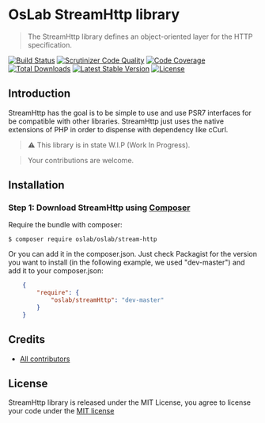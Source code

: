 OsLab StreamHttp library
========================
> The StreamHttp library defines an object-oriented layer for the HTTP specification.

[![Build Status](https://travis-ci.org/OsLab/streamHttp.svg?branch=master)](https://travis-ci.org/OsLab/streamHttp)
[![Scrutinizer Code Quality](https://scrutinizer-ci.com/g/OsLab/streamHttp/badges/quality-score.png?b=master)](https://scrutinizer-ci.com/g/OsLab/streamHttp/?branch=master)
[![Code Coverage](https://scrutinizer-ci.com/g/OsLab/streamHttp/badges/coverage.png?b=master)](https://scrutinizer-ci.com/g/OsLab/streamHttp/?branch=master)
[![Total Downloads](https://poser.pugx.org/OsLab/streamHttp/downloads)](https://packagist.org/packages/OsLab/streamHttp)
[![Latest Stable Version](https://poser.pugx.org/OsLab/streamHttp/v/stable)](https://packagist.org/packages/OsLab/streamHttp)
[![License](https://poser.pugx.org/OsLab/streamHttp/license)](https://packagist.org/packages/OsLab/SupervisorBundle)

Introduction
-------------

StreamHttp has the goal is to be simple to use and use PSR7 interfaces for be compatible with other libraries.
StreamHttp just uses the native extensions of PHP in order to dispense with dependency like cCurl.

> :warning: This library is in state W.I.P (Work In Progress).

> Your contributions are welcome.

Installation
------------

### Step 1: Download StreamHttp using [Composer](http://getcomposer.org)

Require the bundle with composer:

    $ composer require oslab/oslab/stream-http

Or you can add it in the composer.json. Just check Packagist for the version you want to install (in the following example, we used "dev-master") and add it to your composer.json:

```json
    {
        "require": {
            "oslab/streamHttp": "dev-master"
        }
    }
```

## Credits

* [All contributors](https://github.com/OsLab/streamHttp/graphs/contributors)

## License

StreamHttp library is released under the MIT License, you agree to license your code under the [MIT license](LICENSE)
